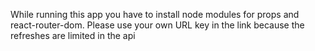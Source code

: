 While running this app you have to install node modules for props and react-router-dom.
Please use your own URL key in the link because the refreshes are limited in the api
